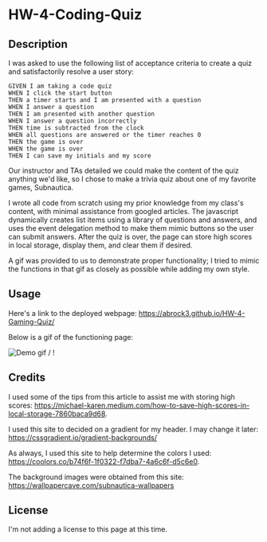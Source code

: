 # HW-4-Coding-Quiz

## Description

I was asked to use the following list of acceptance criteria to create a quiz and satisfactorily resolve a user story:
```
GIVEN I am taking a code quiz 
WHEN I click the start button
THEN a timer starts and I am presented with a question
WHEN I answer a question
THEN I am presented with another question
WHEN I answer a question incorrectly
THEN time is subtracted from the clock
WHEN all questions are answered or the timer reaches 0
THEN the game is over
WHEN the game is over
THEN I can save my initials and my score
```
Our instructor and TAs detailed we could make the content of the quiz anything we'd like, so I chose to make a trivia quiz about one of my favorite games, Subnautica.

I wrote all code from scratch using my prior knowledge from my class's content, with minimal assistance from googled articles. The javascript dynamically creates list items using a library of questions and answers, and uses the event delegation method to make them mimic buttons so the user can submit answers. After the quiz is over, the page can store high scores in local storage, display them, and clear them if desired.

A gif was provided to us to demonstrate proper functionality; I tried to mimic the functions in that gif as closely as possible while adding my own style.

## Usage

Here's a link to the deployed webpage: https://abrock3.github.io/HW-4-Gaming-Quiz/

Below is a gif of the functioning page:

 ![Demo gif](./assets/images/demo.gif) / ! [](./assets/images/demo.gif)

## Credits
I used some of the tips from this article to assist me with storing high scores: https://michael-karen.medium.com/how-to-save-high-scores-in-local-storage-7860baca9d68.

I used this site to decided on a gradient for my header. I may change it later: https://cssgradient.io/gradient-backgrounds/

As always, I used this site to help determine the colors I used: https://coolors.co/b74f6f-1f0322-f7dba7-4a6c6f-d5c6e0.

The background images were obtained from this site: https://wallpapercave.com/subnautica-wallpapers
## License
I'm not adding a license to this page at this time.
